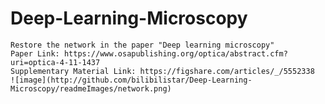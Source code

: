 # Deep-Learning-Microscopy
    Restore the network in the paper "Deep learning microscopy"
    Paper Link: https://www.osapublishing.org/optica/abstract.cfm?uri=optica-4-11-1437
    Supplementary Material Link: https://figshare.com/articles/_/5552338
    ![image](http://github.com/bilibilistar/Deep-Learning-Microscopy/readmeImages/network.png)
